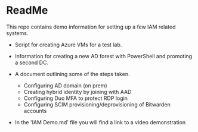# ReadMe

This repo contains demo information for setting up a few IAM related systems.

- Script for creating Azure VMs for a test lab.
- Information for creating a new AD forest with PowerShell and promoting a second DC.
- A document outlining some of the steps taken.
    - Configuring AD domain (on prem)
    - Creating hybrid identity by joining with AAD
    - Configuring Duo MFA to protect RDP login
    - Configuring SCIM provisioning/deprovisioning of Bitwarden accounts

- In the 'IAM Demo.md' file you will find a link to a video demonstration